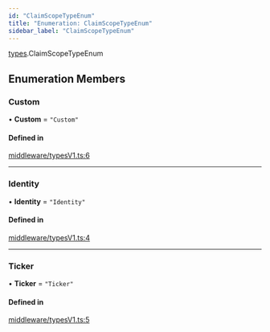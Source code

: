 ```yaml
---
id: "ClaimScopeTypeEnum"
title: "Enumeration: ClaimScopeTypeEnum"
sidebar_label: "ClaimScopeTypeEnum"
---
```


[types](../../../modules/Types/Types.md).ClaimScopeTypeEnum

## Enumeration Members

### Custom

• **Custom** = ``"Custom"``

#### Defined in

[middleware/typesV1.ts:6](https://github.com/PolymeshAssociation/polymesh-sdk/blob/adcc38781/src/middleware/typesV1.ts#L6)

___

### Identity

• **Identity** = ``"Identity"``

#### Defined in

[middleware/typesV1.ts:4](https://github.com/PolymeshAssociation/polymesh-sdk/blob/adcc38781/src/middleware/typesV1.ts#L4)

___

### Ticker

• **Ticker** = ``"Ticker"``

#### Defined in

[middleware/typesV1.ts:5](https://github.com/PolymeshAssociation/polymesh-sdk/blob/adcc38781/src/middleware/typesV1.ts#L5)
